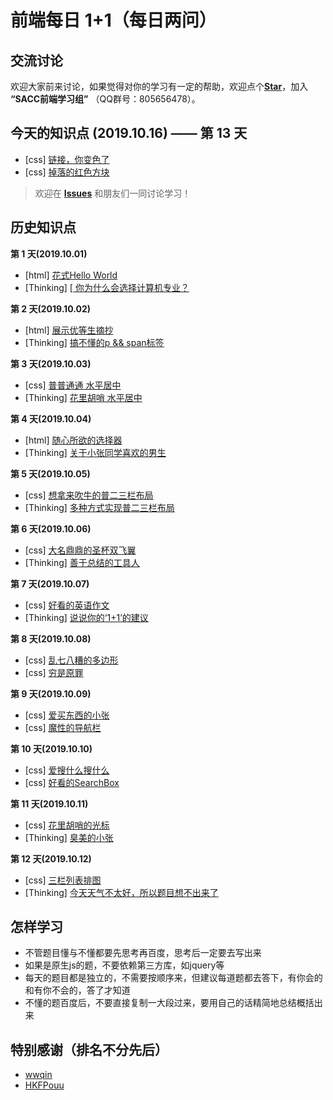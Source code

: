 # 前端每日 **1+1**（每日两问）

## 交流讨论
欢迎大家前来讨论，如果觉得对你的学习有一定的帮助，欢迎点个[**Star**](https://github.com/NJUPT-SACC/One-Plus-One-Question)，加入 **“SACC前端学习组”** （QQ群号：805656478）。

## 今天的知识点 (2019.10.16) —— 第 13 天
- [css] [  链接，你变色了  ](https://github.com/NJUPT-SACC/One-Plus-One-Question/issues/25)
- [css] [ 掉落的红色方块 ](https://github.com/NJUPT-SACC/One-Plus-One-Question/issues/26)

> 欢迎在 [**Issues**](https://github.com/haizlin/fe-interview/issues) 和朋友们一同讨论学习！

## 历史知识点
**第 1 天(2019.10.01)**
- [html] [ 花式Hello World ](https://github.com/NJUPT-SACC/One-Plus-One-Question/issues/1)
- [Thinking] [[ 你为什么会选择计算机专业？](https://github.com/NJUPT-SACC/One-Plus-One-Question/issues/2)

**第 2 天(2019.10.02)**
- [html] [ 展示优等生摘抄 ](https://github.com/NJUPT-SACC/One-Plus-One-Question/issues/3)
- [Thinking] [ 搞不懂的p && span标签 ](https://github.com/NJUPT-SACC/One-Plus-One-Question/issues/4)

**第 3 天(2019.10.03)**
- [css] [ 普普通通 水平居中 ](https://github.com/NJUPT-SACC/One-Plus-One-Question/issues/5)
- [Thinking] [ 花里胡哨 水平居中 ](https://github.com/NJUPT-SACC/One-Plus-One-Question/issues/6)

**第 4 天(2019.10.04)**
- [html] [ 随心所欲的选择器 ](https://github.com/NJUPT-SACC/One-Plus-One-Question/issues/7)
- [Thinking] [ 关于小张同学喜欢的男生 ](https://github.com/NJUPT-SACC/One-Plus-One-Question/issues/8)

**第 5 天(2019.10.05)**
- [css] [ 想拿来吹牛的普二三栏布局 ](https://github.com/NJUPT-SACC/One-Plus-One-Question/issues/9)
- [Thinking] [ 多种方式实现普二三栏布局 ](https://github.com/NJUPT-SACC/One-Plus-One-Question/issues/10)

**第 6 天(2019.10.06)**
- [css] [ 大名鼎鼎的圣杯双飞翼 ](https://github.com/NJUPT-SACC/One-Plus-One-Question/issues/11)
- [Thinking] [ 善于总结的工具人 ](https://github.com/NJUPT-SACC/One-Plus-One-Question/issues/12)

**第 7 天(2019.10.07)**
- [css] [ 好看的英语作文 ](https://github.com/NJUPT-SACC/One-Plus-One-Question/issues/13)
- [Thinking] [ 说说你的‘1+1’的建议 ](https://github.com/NJUPT-SACC/One-Plus-One-Question/issues/14)

**第 8 天(2019.10.08)**
- [css] [ 乱七八糟的多边形 ](https://github.com/NJUPT-SACC/One-Plus-One-Question/issues/15)
- [css] [ 穷是原罪 ](https://github.com/NJUPT-SACC/One-Plus-One-Question/issues/16)

**第 9 天(2019.10.09)**
- [css] [ 爱买东西的小张 ](https://github.com/NJUPT-SACC/One-Plus-One-Question/issues/17)
- [css] [ 魔性的导航栏 ](https://github.com/NJUPT-SACC/One-Plus-One-Question/issues/18)

**第 10 天(2019.10.10)**
- [css] [ 爱搜什么搜什么 ](https://github.com/NJUPT-SACC/One-Plus-One-Question/issues/19)
- [css] [ 好看的SearchBox ](https://github.com/NJUPT-SACC/One-Plus-One-Question/issues/20)

**第 11 天(2019.10.11)**
- [css] [ 花里胡哨的光标 ](https://github.com/NJUPT-SACC/One-Plus-One-Question/issues/21)
- [Thinking] [ 臭美的小张 ](https://github.com/NJUPT-SACC/One-Plus-One-Question/issues/22)

**第 12 天(2019.10.12)**
- [css] [  三栏列表排图  ](https://github.com/NJUPT-SACC/One-Plus-One-Question/issues/23)
- [Thinking] [ 今天天气不太好，所以题目想不出来了 ](https://github.com/NJUPT-SACC/One-Plus-One-Question/issues/24)

## 怎样学习
- 不管题目懂与不懂都要先思考再百度，思考后一定要去写出来
- 如果是原生js的题，不要依赖第三方库，如jquery等
- 每天的题目都是独立的，不需要按顺序来，但建议每道题都去答下，有你会的和有你不会的，答了才知道
- 不懂的题百度后，不要直接复制一大段过来，要用自己的话精简地总结概括出来

## 特别感谢（排名不分先后）
- [wwqin](https://github.com/wwqin)
- [HKFPouu](https://github.com/HKFPouu)
